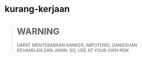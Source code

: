 kurang-kerjaan
==============

<blockquote>
  <h1>WARNING</h1>
  <p>DAPAT MENYEBABKAN KANKER, IMPOTENSI, GANGGUAN KEHAMILAN DAN JANIN. SO, USE AT YOUR OWN RISK<p
</blockquote>
